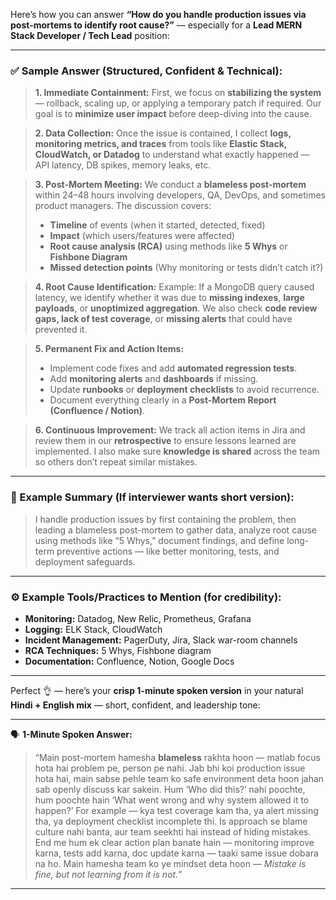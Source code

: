 <!-- How do you handle production issues via post-mortems to identify root cause -->

Here’s how you can answer **“How do you handle production issues via post-mortems to identify root cause?”** — especially for a **Lead MERN Stack Developer / Tech Lead** position:

---

### ✅ **Sample Answer (Structured, Confident & Technical):**

> **1. Immediate Containment:**
> First, we focus on **stabilizing the system** — rollback, scaling up, or applying a temporary patch if required. Our goal is to **minimize user impact** before deep-diving into the cause.

> **2. Data Collection:**
> Once the issue is contained, I collect **logs, monitoring metrics, and traces** from tools like **Elastic Stack, CloudWatch, or Datadog** to understand what exactly happened — API latency, DB spikes, memory leaks, etc.

> **3. Post-Mortem Meeting:**
> We conduct a **blameless post-mortem** within 24–48 hours involving developers, QA, DevOps, and sometimes product managers.
> The discussion covers:
>
> - **Timeline** of events (when it started, detected, fixed)
> - **Impact** (which users/features were affected)
> - **Root cause analysis (RCA)** using methods like **5 Whys** or **Fishbone Diagram**
> - **Missed detection points** (Why monitoring or tests didn’t catch it?)

> **4. Root Cause Identification:**
> Example: If a MongoDB query caused latency, we identify whether it was due to **missing indexes**, **large payloads**, or **unoptimized aggregation**.
> We also check **code review gaps, lack of test coverage**, or **missing alerts** that could have prevented it.

> **5. Permanent Fix and Action Items:**
>
> - Implement code fixes and add **automated regression tests**.
> - Add **monitoring alerts** and **dashboards** if missing.
> - Update **runbooks** or **deployment checklists** to avoid recurrence.
> - Document everything clearly in a **Post-Mortem Report (Confluence / Notion)**.

> **6. Continuous Improvement:**
> We track all action items in Jira and review them in our **retrospective** to ensure lessons learned are implemented.
> I also make sure **knowledge is shared** across the team so others don’t repeat similar mistakes.

---

### 🧠 Example Summary (If interviewer wants short version):

> I handle production issues by first containing the problem, then leading a blameless post-mortem to gather data, analyze root cause using methods like “5 Whys,” document findings, and define long-term preventive actions — like better monitoring, tests, and deployment safeguards.

---

### ⚙️ Example Tools/Practices to Mention (for credibility):

- **Monitoring:** Datadog, New Relic, Prometheus, Grafana
- **Logging:** ELK Stack, CloudWatch
- **Incident Management:** PagerDuty, Jira, Slack war-room channels
- **RCA Techniques:** 5 Whys, Fishbone diagram
- **Documentation:** Confluence, Notion, Google Docs

---

Perfect 👌 — here’s your **crisp 1-minute spoken version** in your natural **Hindi + English mix** — short, confident, and leadership tone:

---

🗣️ **1-Minute Spoken Answer:**

> “Main post-mortem hamesha **blameless** rakhta hoon — matlab focus hota hai problem pe, person pe nahi.
> Jab bhi koi production issue hota hai, main sabse pehle team ko safe environment deta hoon jahan sab openly discuss kar sakein.
> Hum ‘Who did this?’ nahi poochte, hum poochte hain ‘What went wrong and why system allowed it to happen?’
> For example — kya test coverage kam tha, ya alert missing tha, ya deployment checklist incomplete thi.
> Is approach se blame culture nahi banta, aur team seekhti hai instead of hiding mistakes.
> End me hum ek clear action plan banate hain — monitoring improve karna, tests add karna, doc update karna — taaki same issue dobara na ho.
> Main hamesha team ko ye mindset deta hoon — _Mistake is fine, but not learning from it is not._”

---

